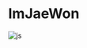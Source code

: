 # ImJaeWon
![js](https://img.shields.io/badge/JavaScript-F7DF1E?style=for-the-badge&logo=JavaScript&logoColor=white)

